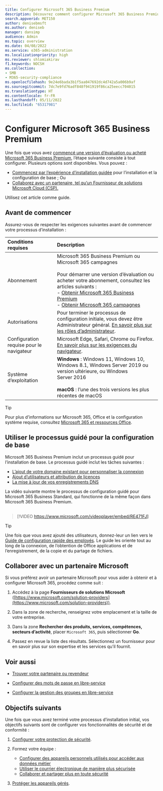 ```yaml
---
title: Configurer Microsoft 365 Business Premium
description: Découvrez comment configurer Microsoft 365 Business Premium
search.appverid: MET150
author: denisebmsft
ms.author: deniseb
manager: dansimp
audience: Admin
ms.topic: overview
ms.date: 04/08/2022
ms.service: o365-administration
ms.localizationpriority: high
ms.reviewer: shlomiakirav
f1.keywords: NOCSH
ms.collection:
- SMB
- M365-security-compliance
ms.openlocfilehash: 9e24e6bada3b1f5aa047692dc4d742a5a006b9af
ms.sourcegitcommit: 7dc7e9fd76adf848f941919f86ca25eecc704015
ms.translationtype: HT
ms.contentlocale: fr-FR
ms.lasthandoff: 05/11/2022
ms.locfileid: "65317981"
---
```

# <a name="set-up-microsoft-365-business-premium"></a>Configurer Microsoft 365 Business Premium

Une fois que vous avez [commencé une version d’évaluation ou acheté Microsoft 365 Business Premium](get-microsoft-365-business-premium.md), l’étape suivante consiste à tout configurer. Plusieurs options sont disponibles. Vous pouvez :

- [Commencez par l’expérience d’installation guidée](#use-the-guided-process-for-basic-setup) pour l’installation et la configuration de base ; Ou
- [Collaborez avec un partenaire, tel qu’un Fournisseur de solutions Microsoft Cloud (CSP).](#work-with-a-microsoft-partner)

Utilisez cet article comme guide.

## <a name="before-you-begin"></a>Avant de commencer

Assurez-vous de respecter les exigences suivantes avant de commencer votre processus d’installation :

| Conditions requises | Description |
|:---|:---|
| Abonnement | Microsoft 365 Business Premium ou Microsoft 365 campagnes <br/><br/> Pour démarrer une version d’évaluation ou acheter votre abonnement, consultez les articles suivants : <br/>- [Obtenir Microsoft 365 Business Premium](get-microsoft-365-business-premium.md)<br/>- [Obtenir Microsoft 365 campagnes](get-microsoft-365-campaigns.md) |
| Autorisations  | Pour terminer le processus de configuration initiale, vous devez être Administrateur général. [En savoir plus sur les rôles d’administrateur](../admin/add-users/about-admin-roles.md). |
| Configuration requise pour le navigateur | Microsoft Edge, Safari, Chrome ou Firefox. [En savoir plus sur les exigences du navigateur](https://www.microsoft.com/microsoft-365/microsoft-365-and-office-resources#coreui-heading-uyetipy).  |
| Système d’exploitation | **Windows** : Windows 11, Windows 10, Windows 8.1, Windows Server 2019 ou version ultérieure, ou Windows Server 2016<br/><br/>**macOS** : l’une des trois versions les plus récentes de macOS |

> [!TIP]
> Pour plus d’informations sur Microsoft 365, Office et la configuration système requise, consultez [Microsoft 365 et ressources Office](https://www.microsoft.com/microsoft-365/microsoft-365-and-office-resources).

## <a name="use-the-guided-process-for-basic-setup"></a>Utiliser le processus guidé pour la configuration de base

Microsoft 365 Business Premium inclut un processus guidé pour l’installation de base. Le processus guidé inclut les tâches suivantes :

- [L’ajout de votre domaine existant pour personnaliser la connexion](../admin/setup/setup-business-basic.md#add-your-domain-to-personalize-sign-in)
- [Ajout d’utilisateurs et attribution de licences](../admin/add-users/add-users.md)
- [La mise à jour de vos enregistrements DNS](../admin/setup/setup-business-basic.md#connect-your-domain)

La vidéo suivante montre le processus de configuration guidé pour Microsoft 365 Business Standard, qui fonctionne de la même façon dans Microsoft 365 Business Premium.<br/><br/>

> [!VIDEO https://www.microsoft.com/videoplayer/embed/RE471FJ]

> [!TIP]
> Une fois que vous avez ajouté des utilisateurs, donnez-leur un lien vers le [Guide de configuration rapide des employés](../admin/setup/employee-quick-setup.md). Le guide les oriente tout au long de la connexion, de l’obtention de Office applications et de l’enregistrement, de la copie et du partage de fichiers.

## <a name="work-with-a-microsoft-partner"></a>Collaborer avec un partenaire Microsoft

Si vous préférez avoir un partenaire Microsoft pour vous aider à obtenir et à configurer Microsoft 365, procédez comme suit :

1. Accédez à la page **Fournisseurs de solutions Microsoft** ([https://www.microsoft.com/solution-providers](https://www.microsoft.com/solution-providers)).

2. Dans la zone de recherche, renseignez votre emplacement et la taille de votre entreprise. 

3. Dans la zone **Rechercher des produits, services, compétences, secteurs d’activité**, placer `Microsoft 365`, puis sélectionner **Go**.

4. Passez en revue la liste des résultats. Sélectionnez un fournisseur pour en savoir plus sur son expertise et les services qu’il fournit.

## <a name="see-also"></a>Voir aussi

- [Trouver votre partenaire ou revendeur](../admin/manage/find-your-partner-or-reseller.md)

- [Configurer des mots de passe en libre-service](../admin/add-users/let-users-reset-passwords.md)

- [Configurer la gestion des groupes en libre-service](/azure/active-directory/enterprise-users/groups-self-service-management)
## <a name="next-objectives"></a>Objectifs suivants

Une fois que vous avez terminé votre processus d’installation initial, vos objectifs suivants sont de configurer vos fonctionnalités de sécurité et de conformité :

1. [Configurer votre protection de sécurité](m365bp-security-overview.md).

2. Formez votre équipe :

   - [Configurer des appareils personnels utilisés pour accéder aux données métier](m365bp-devices-overview.md)
   - [Utiliser le courrier électronique de manière plus sécurisée](m365bp-protect-email-overview.md)
   - [Collaborer et partager plus en toute sécurité](m365bp-collaborate-share-securely.md)

3. [Protéger les appareils gérés](m365bp-protect-devices.md).

